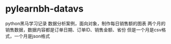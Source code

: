 # pylearnbh-datavs
python黑马学习记录
数据分析案例，面向对象，制作每日销售额的图表
两个月的销售数据，数据内容都是订单日期、订单ID、销售金额、省份
但是一个月是csv格式，一个月是json格式
